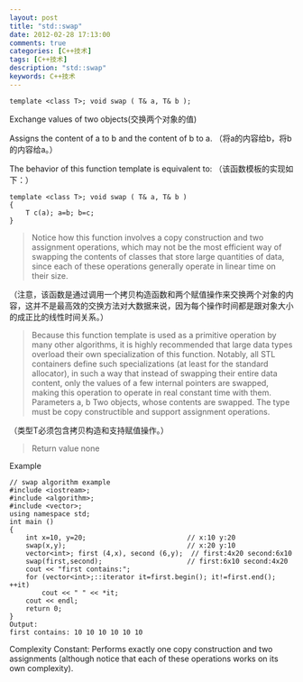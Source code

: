 ```yaml
---
layout: post
title: "std::swap"
date: 2012-02-28 17:13:00
comments: true
categories: [C++技术]
tags: [C++技术]
description: "std::swap"
keywords: C++技术
---
```


```
template <class T>; void swap ( T& a, T& b );
```

Exchange values of two objects(交换两个对象的值)

Assigns the content of a to b and the content of b to a.
（将a的内容给b，将b的内容给a。）

The behavior of this function template is equivalent to:
（该函数模板的实现如下：）

```
template <class T>; void swap ( T& a, T& b )
{
    T c(a); a=b; b=c;
}
```

> Notice how this function involves a copy construction and two assignment operations, which may not be the most efficient way of swapping the contents of classes that store large quantities of data, since each of these operations generally operate in linear time on their size.

（注意，该函数是通过调用一个拷贝构造函数和两个赋值操作来交换两个对象的内容，这并不是最高效的交换方法对大数据来说，因为每个操作时间都是跟对象大小的成正比的线性时间关系。）

> Because this function template is used as a primitive operation by many other algorithms, it is highly recommended that large data types overload their own specialization of this function. Notably, all STL containers define such specializations (at least for the standard allocator), in such a way that instead of swapping their entire data content, only the values of a few internal pointers are swapped, making this operation to operate in real constant time with them. Parameters a, b Two objects, whose contents are swapped. The type must be copy constructible and support assignment operations.

（类型T必须包含拷贝构造和支持赋值操作。）

> Return value none

Example
```
// swap algorithm example
#include <iostream>;
#include <algorithm>;
#include <vector>;
using namespace std;
int main ()
{
    int x=10, y=20;                         // x:10 y:20
    swap(x,y);                              // x:20 y:10
    vector<int>; first (4,x), second (6,y);  // first:4x20 second:6x10
    swap(first,second);                     // first:6x10 second:4x20
    cout << "first contains:";
    for (vector<int>;::iterator it=first.begin(); it!=first.end(); ++it)
        cout << " " << *it;
    cout << endl;
    return 0;
}
Output:
first contains: 10 10 10 10 10 10
```

Complexity
    Constant: Performs exactly one copy construction and two assignments (although notice that each of these operations works on its own complexity).

